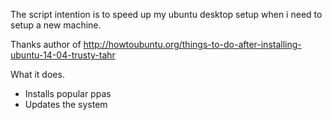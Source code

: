 The script intention is to speed up my ubuntu desktop setup
when i need to setup a new machine.

Thanks author of http://howtoubuntu.org/things-to-do-after-installing-ubuntu-14-04-trusty-tahr

What it does.

- Installs popular ppas
- Updates the system



